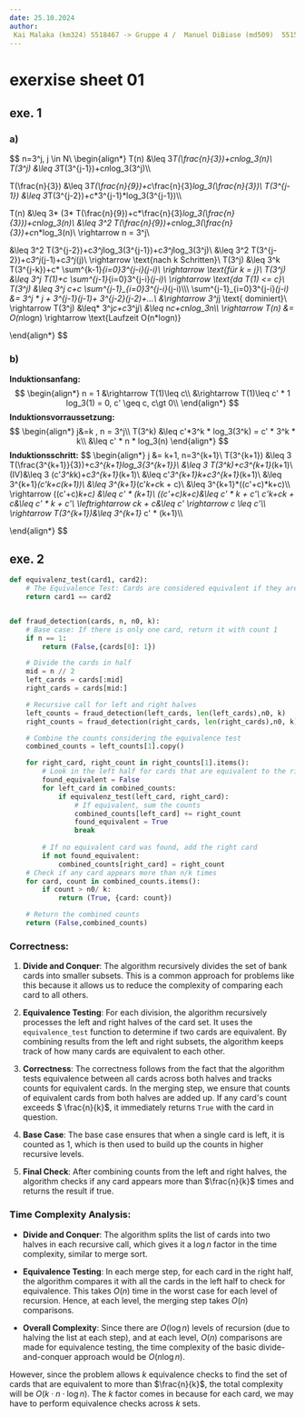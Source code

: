 ```yaml
---
date: 25.10.2024
author:
 Kai Malaka (km324) 5518467 -> Gruppe 4 /  Manuel DiBiase (md509)  5515822 -> Gruppe 4
---
```


# exerxise sheet 01

## exe. 1 
### a)

$$
n=3^j, j \in N\\
\begin{align*}
T(n) &\leq 3*T(\frac{n}{3})+c*n*log_3(n)\\
T(3^j) &\leq 3*T(3^{j-1})+c*n*log_3(3^j)\\\\

T(\frac{n}{3}) &\leq 3*T(\frac{n}{9})+c*\frac{n}{3}*log_3(\frac{n}{3})\\
T(3^{j-1}) &\leq 3*T(3^{j-2})+c*3^{j-1}*log_3(3^{j-1})\\\\

T(n) &\leq 3* (3* T(\frac{n}{9})+c*\frac{n}{3}*log_3(\frac{n}{3}))+c*n*log_3(n)\\
&\leq 3^2 T(\frac{n}{9})+c*n*log_3(\frac{n}{3})+c*n*log_3(n)\\
\rightarrow n = 3^j\\

&\leq 3^2 T(3^{j-2})+c*3^j*log_3(3^{j-1})+c*3^j*log_3(3^j)\\
&\leq 3^2 T(3^{j-2})+c*3^j*(j-1)+c*3^j*(j)\\
\rightarrow \text{nach k Schritten}\\
T(3^j) &\leq 3^k T(3^{j-k})+c* \sum^{k-1}_{i=0}3^{j-i}*(j-i)\\
\rightarrow \text{für k = j}\\
T(3^j) &\leq 3^j T(1)+c* \sum^{j-1}_{i=0}3^{j-i}*(j-i)\\
\rightarrow \text{da T(1) <= c}\\
T(3^j) &\leq 3^j *c+c* \sum^{j-1}_{i=0}3^{j-i}*(j-i)\\\\\\
\sum^{j-1}_{i=0}3^{j-i}*(j-i) &= 3^j * j + 3^{j-1}(j-1)+ 3^{j-2}(j-2)+...\\
&\rightarrow 3^j*j \text{ dominiert}\\
\rightarrow T(3^j) &\leq* 3^j*c+c*3^j*j\\
 &\leq* n*c+c*n*log_3n\\\\
 \rightarrow T(n) &= O(n*logn) \rightarrow \text{Laufzeit O(n*logn)}

\end{align*}
$$

### b)

**Induktionsanfang:**
$$
\begin{align*}
n = 1 &\rightarrow T(1)\leq c\\
&\rightarrow T(1)\leq c' * 1 log_3(1) = 0, c' \geq c, c\gt 0\\
\end{align*}
$$
**Induktionsvorraussetzung:**
$$
\begin{align*}
j&=k , n = 3^j\\
T(3^k) &\leq c'*3^k * log_3(3^k) = c' * 3^k * k\\
&\leq c' * n * log_3(n)
\end{align*}
$$
**Induktionsschritt:**
$$
\begin{align*}
j &= k+1, n=3^{k+1}\\
T(3^{k+1}) &\leq 3 T(\frac{3^{k+1}}{3})+c*3^{k+1}*log_3{3^{k+1}}\\
&\leq 3 T(3^k)+c*3^{k+1}*(k+1)\\
(IV)&\leq 3 (c'*3^k*k)+c*3^{k+1}*(k+1)\\
&\leq c'*3^{k+1}*k+c*3^{k+1}*(k+1)\\
&\leq 3^{k+1}*(c'*k+c*(k+1))\\
&\leq 3^{k+1}*(c'*k+c*k + c)\\
&\leq 3^{k+1}*((c'+c)*k+c)\\\\
\rightarrow ((c'+c)*k+c) &\leq c' * (k+1)\\
((c'+c)*k+c)&\leq c' * k + c'\\
c'*k+c*k + c&\leq c' * k + c'\\
\leftrightarrow c*k + c&\leq  c' \rightarrow c \leq c'\\\\
\rightarrow T(3^{k+1})&\leq 3^{k+1}* c' * (k+1)\\\\


\end{align*}
$$




## exe. 2

```python
def equivalenz_test(card1, card2):
    # The Equivalence Test: Cards are considered equivalent if they are the same
    return card1 == card2


def fraud_detection(cards, n, n0, k):
    # Base case: If there is only one card, return it with count 1
    if n == 1:
        return (False,{cards[0]: 1})

    # Divide the cards in half
    mid = n // 2
    left_cards = cards[:mid]
    right_cards = cards[mid:]

    # Recursive call for left and right halves
    left_counts = fraud_detection(left_cards, len(left_cards),n0, k)
    right_counts = fraud_detection(right_cards, len(right_cards),n0, k)

    # Combine the counts considering the equivalence test
    combined_counts = left_counts[1].copy()

    for right_card, right_count in right_counts[1].items():
        # Look in the left half for cards that are equivalent to the right card
        found_equivalent = False
        for left_card in combined_counts:
            if equivalenz_test(left_card, right_card):
                # If equivalent, sum the counts
                combined_counts[left_card] += right_count
                found_equivalent = True
                break
        
        # If no equivalent card was found, add the right card
        if not found_equivalent:
            combined_counts[right_card] = right_count
    # Check if any card appears more than n/k times
    for card, count in combined_counts.items():
        if count > n0/ k:
            return (True, {card: count})

    # Return the combined counts
    return (False,combined_counts)

```



### Correctness:

1. **Divide and Conquer**: The algorithm recursively divides the set of bank cards into smaller subsets. This is a common approach for problems like this because it allows us to reduce the complexity of comparing each card to all others.
   
2. **Equivalence Testing**: For each division, the algorithm recursively processes the left and right halves of the card set. It uses the $\texttt{equivalence\_test}$ function to determine if two cards are equivalent. By combining results from the left and right subsets, the algorithm keeps track of how many cards are equivalent to each other.
   
3. **Correctness**: The correctness follows from the fact that the algorithm tests equivalence between all cards across both halves and tracks counts for equivalent cards. In the merging step, we ensure that counts of equivalent cards from both halves are added up. If any card's count exceeds $ \frac{n}{k}$, it immediately returns $\texttt{True}$ with the card in question.

4. **Base Case**: The base case ensures that when a single card is left, it is counted as 1, which is then used to build up the counts in higher recursive levels.

5. **Final Check**: After combining counts from the left and right halves, the algorithm checks if any card appears more than $\frac{n}{k}$ times and returns the result if true.

### Time Complexity Analysis:

- **Divide and Conquer**: The algorithm splits the list of cards into two halves in each recursive call, which gives it a  $\log n$ factor in the time complexity, similar to merge sort.
  
- **Equivalence Testing**: In each merge step, for each card in the right half, the algorithm compares it with all the cards in the left half to check for equivalence. This takes $O(n)$ time in the worst case for each level of recursion. Hence, at each level, the merging step takes $O(n)$ comparisons.
  
- **Overall Complexity**: Since there are $O(\log n)$ levels of recursion (due to halving the list at each step), and at each level, $O(n)$ comparisons are made for equivalence testing, the time complexity of the basic divide-and-conquer approach would be $O(n \log n)$.

However, since the problem allows $k$ equivalence checks to find the set of cards that are equivalent to more than $\frac{n}{k}$, the total complexity will be $O(k \cdot n \cdot \log n)$. The $k$ factor comes in because for each card, we may have to perform equivalence checks across $k$ sets.

